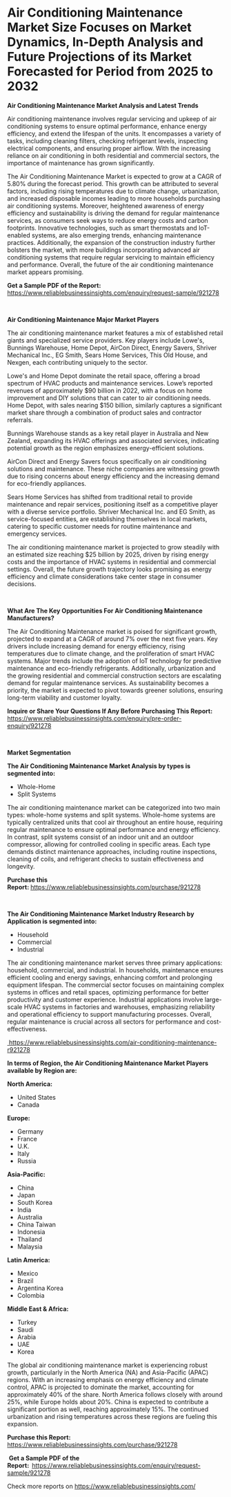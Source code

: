 <p><h1>Air Conditioning Maintenance Market Size Focuses on Market Dynamics, In-Depth Analysis and Future Projections of its Market Forecasted for Period from 2025 to 2032</h1></p><p><strong>Air Conditioning Maintenance Market Analysis and Latest Trends</strong></p>
<p><p>Air conditioning maintenance involves regular servicing and upkeep of air conditioning systems to ensure optimal performance, enhance energy efficiency, and extend the lifespan of the units. It encompasses a variety of tasks, including cleaning filters, checking refrigerant levels, inspecting electrical components, and ensuring proper airflow. With the increasing reliance on air conditioning in both residential and commercial sectors, the importance of maintenance has grown significantly.</p><p>The Air Conditioning Maintenance Market is expected to grow at a CAGR of 5.80% during the forecast period. This growth can be attributed to several factors, including rising temperatures due to climate change, urbanization, and increased disposable incomes leading to more households purchasing air conditioning systems. Moreover, heightened awareness of energy efficiency and sustainability is driving the demand for regular maintenance services, as consumers seek ways to reduce energy costs and carbon footprints. Innovative technologies, such as smart thermostats and IoT-enabled systems, are also emerging trends, enhancing maintenance practices. Additionally, the expansion of the construction industry further bolsters the market, with more buildings incorporating advanced air conditioning systems that require regular servicing to maintain efficiency and performance. Overall, the future of the air conditioning maintenance market appears promising.</p></p>
<p><strong>Get a Sample PDF of the Report:&nbsp;</strong> <a href="https://www.reliablebusinessinsights.com/enquiry/request-sample/921278?utm_campaign=2245&utm_medium=2&utm_source=Github&utm_content=ia&utm_term=05032025&utm_id=air-conditioning-maintenance">https://www.reliablebusinessinsights.com/enquiry/request-sample/921278</a></p>
<p>&nbsp;</p>
<p><strong>Air Conditioning Maintenance Major Market Players</strong></p>
<p><p>The air conditioning maintenance market features a mix of established retail giants and specialized service providers. Key players include Lowe's, Bunnings Warehouse, Home Depot, AirCon Direct, Energy Savers, Shriver Mechanical Inc., EG Smith, Sears Home Services, This Old House, and Nexgen, each contributing uniquely to the sector.</p><p>Lowe's and Home Depot dominate the retail space, offering a broad spectrum of HVAC products and maintenance services. Lowe’s reported revenues of approximately $90 billion in 2022, with a focus on home improvement and DIY solutions that can cater to air conditioning needs. Home Depot, with sales nearing $150 billion, similarly captures a significant market share through a combination of product sales and contractor referrals.</p><p>Bunnings Warehouse stands as a key retail player in Australia and New Zealand, expanding its HVAC offerings and associated services, indicating potential growth as the region emphasizes energy-efficient solutions.</p><p>AirCon Direct and Energy Savers focus specifically on air conditioning solutions and maintenance. These niche companies are witnessing growth due to rising concerns about energy efficiency and the increasing demand for eco-friendly appliances. </p><p>Sears Home Services has shifted from traditional retail to provide maintenance and repair services, positioning itself as a competitive player with a diverse service portfolio. Shriver Mechanical Inc. and EG Smith, as service-focused entities, are establishing themselves in local markets, catering to specific customer needs for routine maintenance and emergency services.</p><p>The air conditioning maintenance market is projected to grow steadily with an estimated size reaching $25 billion by 2025, driven by rising energy costs and the importance of HVAC systems in residential and commercial settings. Overall, the future growth trajectory looks promising as energy efficiency and climate considerations take center stage in consumer decisions.</p></p>
<p>&nbsp;</p>
<p><strong>What Are The Key Opportunities For Air Conditioning Maintenance Manufacturers?</strong></p>
<p><p>The Air Conditioning Maintenance market is poised for significant growth, projected to expand at a CAGR of around 7% over the next five years. Key drivers include increasing demand for energy efficiency, rising temperatures due to climate change, and the proliferation of smart HVAC systems. Major trends include the adoption of IoT technology for predictive maintenance and eco-friendly refrigerants. Additionally, urbanization and the growing residential and commercial construction sectors are escalating demand for regular maintenance services. As sustainability becomes a priority, the market is expected to pivot towards greener solutions, ensuring long-term viability and customer loyalty.</p></p>
<p><strong>Inquire or Share Your Questions If Any Before Purchasing This Report:</strong> <a href="https://www.reliablebusinessinsights.com/enquiry/pre-order-enquiry/921278?utm_campaign=2245&utm_medium=2&utm_source=Github&utm_content=ia&utm_term=05032025&utm_id=air-conditioning-maintenance">https://www.reliablebusinessinsights.com/enquiry/pre-order-enquiry/921278</a></p>
<p>&nbsp;</p>
<p><strong>Market Segmentation</strong></p>
<p><strong>The Air Conditioning Maintenance Market Analysis by types is segmented into:</strong></p>
<p><ul><li>Whole-Home</li><li>Split Systems</li></ul></p>
<p><p>The air conditioning maintenance market can be categorized into two main types: whole-home systems and split systems. Whole-home systems are typically centralized units that cool air throughout an entire house, requiring regular maintenance to ensure optimal performance and energy efficiency. In contrast, split systems consist of an indoor unit and an outdoor compressor, allowing for controlled cooling in specific areas. Each type demands distinct maintenance approaches, including routine inspections, cleaning of coils, and refrigerant checks to sustain effectiveness and longevity.</p></p>
<p><strong>Purchase this Report:&nbsp;</strong><a href="https://www.reliablebusinessinsights.com/purchase/921278?utm_campaign=2245&utm_medium=2&utm_source=Github&utm_content=ia&utm_term=05032025&utm_id=air-conditioning-maintenance">https://www.reliablebusinessinsights.com/purchase/921278</a></p>
<p>&nbsp;</p>
<p><strong>The Air Conditioning Maintenance Market Industry Research by Application is segmented into:</strong></p>
<p><ul><li>Household</li><li>Commercial</li><li>Industrial</li></ul></p>
<p><p>The air conditioning maintenance market serves three primary applications: household, commercial, and industrial. In households, maintenance ensures efficient cooling and energy savings, enhancing comfort and prolonging equipment lifespan. The commercial sector focuses on maintaining complex systems in offices and retail spaces, optimizing performance for better productivity and customer experience. Industrial applications involve large-scale HVAC systems in factories and warehouses, emphasizing reliability and operational efficiency to support manufacturing processes. Overall, regular maintenance is crucial across all sectors for performance and cost-effectiveness.</p></p>
<p><a href="https://www.reliablebusinessinsights.com/air-conditioning-maintenance-r921278?utm_campaign=2245&utm_medium=2&utm_source=Github&utm_content=ia&utm_term=05032025&utm_id=air-conditioning-maintenance">&nbsp;https://www.reliablebusinessinsights.com/air-conditioning-maintenance-r921278</a></p>
<p><strong>In terms of Region, the Air Conditioning Maintenance Market Players available by Region are:</strong></p>
<p>
    <p> <strong> North America: </strong>
        <ul>
            <li>United States</li>
            <li>Canada</li>
        </ul>
        </p> 
    <p> <strong> Europe: </strong>
        <ul>
            <li>Germany</li>
            <li>France</li>
            <li>U.K.</li>
            <li>Italy</li>
            <li>Russia</li>
        </ul>
        </p> 
    <p> <strong> Asia-Pacific: </strong>
        <ul>
            <li>China</li>
            <li>Japan</li>
            <li>South Korea</li>
            <li>India</li>
            <li>Australia</li>
            <li>China Taiwan</li>
            <li>Indonesia</li>
            <li>Thailand</li>
            <li>Malaysia</li>
        </ul>
        </p> 
    <p> <strong> Latin America: </strong>
        <ul>
            <li>Mexico</li>
            <li>Brazil</li>
            <li>Argentina Korea</li>
            <li>Colombia</li>
        </ul>
        </p> 
    <p> <strong> Middle East & Africa: </strong>
        <ul>
            <li>Turkey</li>
            <li>Saudi</li>
            <li>Arabia</li>
            <li>UAE</li>
            <li>Korea</li>
        </ul>
    </p>
    </p>
<p><p>The global air conditioning maintenance market is experiencing robust growth, particularly in the North America (NA) and Asia-Pacific (APAC) regions. With an increasing emphasis on energy efficiency and climate control, APAC is projected to dominate the market, accounting for approximately 40% of the share. North America follows closely with around 25%, while Europe holds about 20%. China is expected to contribute a significant portion as well, reaching approximately 15%. The continued urbanization and rising temperatures across these regions are fueling this expansion.</p></p>
<p><strong>Purchase this Report: </strong><a href="https://www.reliablebusinessinsights.com/purchase/921278?utm_campaign=2245&utm_medium=2&utm_source=Github&utm_content=ia&utm_term=05032025&utm_id=air-conditioning-maintenance">https://www.reliablebusinessinsights.com/purchase/921278</a></p>
<p>&nbsp;<strong>Get a Sample PDF of the Report:&nbsp;&nbsp;</strong><a href="https://www.reliablebusinessinsights.com/enquiry/request-sample/921278?utm_campaign=2245&utm_medium=2&utm_source=Github&utm_content=ia&utm_term=05032025&utm_id=air-conditioning-maintenance">https://www.reliablebusinessinsights.com/enquiry/request-sample/921278</a></p>
<p><strong></strong></p>
<p>Check more reports on <a href="https://www.reliablebusinessinsights.com/?utm_campaign=2245&utm_medium=2&utm_source=Github&utm_content=ia&utm_term=05032025&utm_id=air-conditioning-maintenance">https://www.reliablebusinessinsights.com/</a></p>